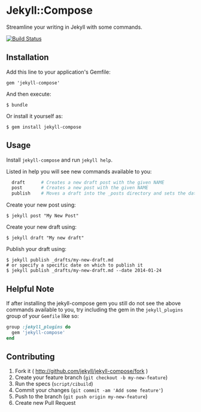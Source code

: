 # Jekyll::Compose

Streamline your writing in Jekyll with some commands.

[![Build Status](https://travis-ci.org/jekyll/jekyll-compose.svg?branch=master)](https://travis-ci.org/jekyll/jekyll-compose)

## Installation

Add this line to your application's Gemfile:

    gem 'jekyll-compose'

And then execute:

    $ bundle

Or install it yourself as:

    $ gem install jekyll-compose

## Usage

Install `jekyll-compose` and run `jekyll help`.

Listed in help you will see new commands available to you:

```sh
  draft      # Creates a new draft post with the given NAME
  post       # Creates a new post with the given NAME
  publish    # Moves a draft into the _posts directory and sets the date
```

Create your new post using:

    $ jekyll post "My New Post"

Create your new draft using:

    $ jekyll draft "My new draft"

Publish your draft using:

    $ jekyll publish _drafts/my-new-draft.md
    # or specify a specific date on which to publish it
    $ jekyll publish _drafts/my-new-draft.md --date 2014-01-24

## Helpful Note

If after installing the jekyll-compose gem you still do not see the above
commands available to you, try including the gem in the `jekyll_plugins`
group of your `Gemfile` like so:

```ruby
group :jekyll_plugins do
  gem 'jekyll-compose'
end
```

## Contributing

1. Fork it ( http://github.com/jekyll/jekyll-compose/fork )
2. Create your feature branch (`git checkout -b my-new-feature`)
3. Run the specs (`script/cibuild`)
4. Commit your changes (`git commit -am 'Add some feature'`)
5. Push to the branch (`git push origin my-new-feature`)
6. Create new Pull Request
